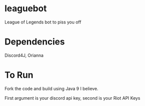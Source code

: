 # leaguebot
League of Legends bot to piss you off

# Dependencies
Discord4J, Orianna
# To Run

Fork the code and build using Java 9 I believe.

First argument is your discord api key, second is your Riot API Keys
